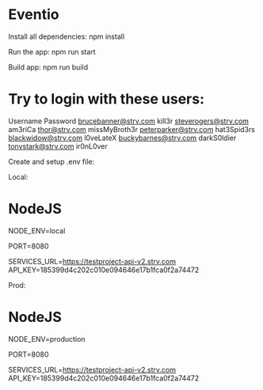 # Eventio
Install all dependencies:
npm install

Run the app:
npm run start

Build app: 
npm run build

# Try to login with these users:

Username                   Password
brucebanner@strv.com       kill3r
steverogers@strv.com       am3riCa
thor@strv.com              missMyBroth3r
peterparker@strv.com       hat3Spid3rs
blackwidow@strv.com        l0veLateX
buckybarnes@strv.com       darkS0ldier
tonystark@strv.com         ir0nL0ver

Create and setup .env file:

Local: 
# NodeJS
NODE_ENV=local

PORT=8080

SERVICES_URL=https://testproject-api-v2.strv.com
API_KEY=185399d4c202c010e094646e17b1fca0f2a74472

Prod:
# NodeJS
NODE_ENV=production

PORT=8080

SERVICES_URL=https://testproject-api-v2.strv.com
API_KEY=185399d4c202c010e094646e17b1fca0f2a74472
